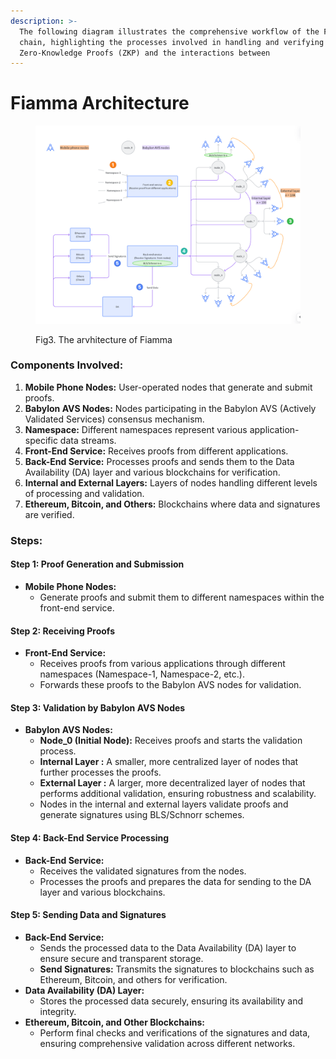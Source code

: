 ```yaml
---
description: >-
  The following diagram illustrates the comprehensive workflow of the Fiamma
  chain, highlighting the processes involved in handling and verifying
  Zero-Knowledge Proofs (ZKP) and the interactions between
---
```


# Fiamma Architecture

<figure><img src="../.gitbook/assets/image (3).png" alt=""><figcaption><p>Fig3. The arvhitecture of Fiamma</p></figcaption></figure>

### Components Involved:

1. **Mobile Phone Nodes:** User-operated nodes that generate and submit proofs.
2. **Babylon AVS Nodes:** Nodes participating in the Babylon AVS (Actively Validated Services) consensus mechanism.
3. **Namespace:** Different namespaces represent various application-specific data streams.
4. **Front-End Service:** Receives proofs from different applications.
5. **Back-End Service:** Processes proofs and sends them to the Data Availability (DA) layer and various blockchains for verification.
6. **Internal and External Layers:** Layers of nodes handling different levels of processing and validation.
7. **Ethereum, Bitcoin, and Others:** Blockchains where data and signatures are verified.

### Steps:

#### Step 1: Proof Generation and Submission

* **Mobile Phone Nodes:**
  * Generate proofs and submit them to different namespaces within the front-end service.

#### Step 2: Receiving Proofs

* **Front-End Service:**
  * Receives proofs from various applications through different namespaces (Namespace-1, Namespace-2, etc.).
  * Forwards these proofs to the Babylon AVS nodes for validation.

#### Step 3: Validation by Babylon AVS Nodes

* **Babylon AVS Nodes:**
  * **Node\_0 (Initial Node):** Receives proofs and starts the validation process.
  * **Internal Layer :** A smaller, more centralized layer of nodes that further processes the proofs.
  * **External Layer :** A larger, more decentralized layer of nodes that performs additional validation, ensuring robustness and scalability.
  * Nodes in the internal and external layers validate proofs and generate signatures using BLS/Schnorr schemes.

#### Step 4: Back-End Service Processing

* **Back-End Service:**
  * Receives the validated signatures from the nodes.
  * Processes the proofs and prepares the data for sending to the DA layer and various blockchains.

#### Step 5: Sending Data and Signatures

* **Back-End Service:**
  * Sends the processed data to the Data Availability (DA) layer to ensure secure and transparent storage.
  * **Send Signatures:** Transmits the signatures to blockchains such as Ethereum, Bitcoin, and others for verification.
* **Data Availability (DA) Layer:**
  * Stores the processed data securely, ensuring its availability and integrity.
* **Ethereum, Bitcoin, and Other Blockchains:**
  * Perform final checks and verifications of the signatures and data, ensuring comprehensive validation across different networks.

